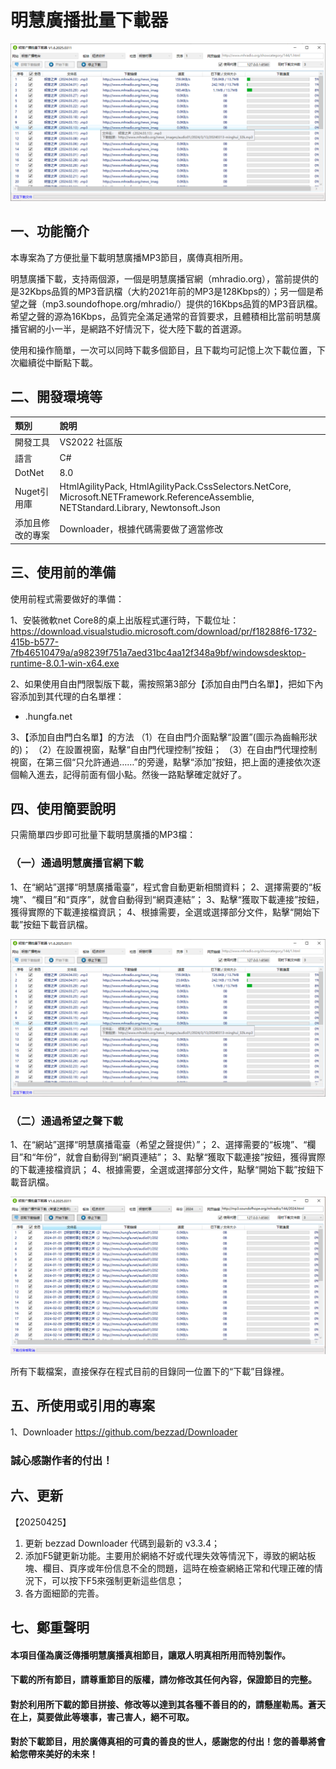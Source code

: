 # 明慧廣播批量下載器

![](./images/ScreenShot-01.png)

## 一、功能簡介

本專案為了方便批量下載明慧廣播MP3節目，廣傳真相所用。

明慧廣播下載，支持兩個源，一個是明慧廣播官網（mhradio.org），當前提供的是32Kbps品質的MP3音訊檔（大約2021年前的MP3是128Kbps的）；另一個是希望之聲（mp3.soundofhope.org/mhradio/）提供的16Kbps品質的MP3音訊檔。希望之聲的源為16Kbps，品質完全滿足通常的音質要求，且體積相比當前明慧廣播官網的小一半，是網路不好情況下，從大陸下載的首選源。

使用和操作簡單，一次可以同時下載多個節目，且下載均可記憶上次下載位置，下次繼續從中斷點下載。
 
## 二、開發環境等

|  類別  |說明|
| :---   | :---        |
|開發工具	|VS2022 社區版|
|語言|C#|
|DotNet|8.0|
|Nuget引用庫|HtmlAgilityPack, HtmlAgilityPack.CssSelectors.NetCore, Microsoft.NETFramework.ReferenceAssemblie, NETStandard.Library, Newtonsoft.Json|
|添加且修改的專案|Downloader，根據代碼需要做了適當修改|

## 三、使用前的準備

使用前程式需要做好的準備： 

1、安裝微軟net Core8的桌上出版程式運行時，下載位址：
https://download.visualstudio.microsoft.com/download/pr/f18288f6-1732-415b-b577-7fb46510479a/a98239f751a7aed31bc4aa12f348a9bf/windowsdesktop-runtime-8.0.1-win-x64.exe

2、如果使用自由門限製版下載，需按照第3部分【添加自由門白名單】，把如下內容添加到其代理的白名單裡：
- .hungfa.net

3、【添加自由門白名單】的方法
（1）在自由門介面點擊“設置”(圖示為齒輪形狀的)；
（2）在設置視窗，點擊“自由門代理控制”按鈕；
（3）在自由門代理控制視窗，在第三個“只允許通過……”的旁邊，點擊“添加”按鈕，把上面的連接依次逐個輸入進去，記得前面有個小點。然後一路點擊確定就好了。


## 四、使用簡要說明

只需簡單四步即可批量下載明慧廣播的MP3檔：

### （一）通過明慧廣播官網下載

1、在“網站”選擇“明慧廣播電臺”，程式會自動更新相關資料；
2、選擇需要的“板塊”、“欄目”和“頁序”，就會自動得到“網頁連結”；
3、點擊“獲取下載連接”按鈕，獲得實際的下載連接檔資訊；
4、根據需要，全選或選擇部分文件，點擊“開始下載”按鈕下載音訊檔。

![](./images/ScreenShot-01.png)

### （二）通過希望之聲下載

1、在“網站”選擇“明慧廣播電臺（希望之聲提供）”；
2、選擇需要的“板塊”、“欄目”和“年份”，就會自動得到“網頁連結”；
3、點擊“獲取下載連接”按鈕，獲得實際的下載連接檔資訊；
4、根據需要，全選或選擇部分文件，點擊“開始下載”按鈕下載音訊檔。

![](./images/ScreenShot-02.png)

所有下載檔案，直接保存在程式目前的目錄同一位置下的“下載”目錄裡。

## 五、所使用或引用的專案

1、Downloader
https://github.com/bezzad/Downloader

### 誠心感謝作者的付出！

## 六、更新

【20250425】
1. 更新 bezzad Downloader 代碼到最新的 v3.3.4；
2. 添加F5鍵更新功能。主要用於網絡不好或代理失效等情況下，導致的網站板塊、欄目、頁序或年份信息不全的問題，這時在檢查網絡正常和代理正確的情況下，可以按下F5來强制更新這些信息；
3. 各方面細節的完善。

## 七、鄭重聲明

#### 本項目僅為廣泛傳播明慧廣播真相節目，讓眾人明真相所用而特別製作。
#### 下載的所有節目，請尊重節目的版權，請勿修改其任何內容，保證節目的完整。
#### 對於利用所下載的節目拼接、修改等以達到其各種不善目的的，請懸崖勒馬。蒼天在上，莫要做此等壞事，害己害人，絕不可取。
#### 對於下載節目，用於廣傳真相的可貴的善良的世人，感謝您的付出！您的善舉將會給您帶來美好的未來！


